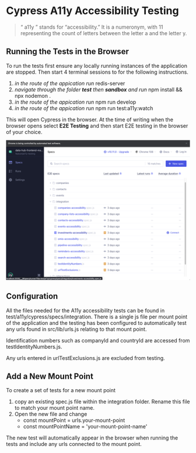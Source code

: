 # Cypress A11y Accessibility Testing

> “ a11y ” stands for “accessibility.” It is a numeronym, with 11 representing the count of letters between the letter a and the letter y.

## Running the Tests in the Browser

To run the tests first ensure any locally running instances of the application are stopped. Then start 4 terminal sessions to for the following instructions.

1. *in the route of the appication run* redis-server
2. *navigate through the folder **test** then **sandbox** and run* npm install && npx nodemon .
3. *in the route of the appication run* npm run develop
4. *in the route of the appication run* npm run test:a11y:watch

This will open Cypress in the browser. At the time of writing when the browser opens select **E2E Testing** and then start E2E testing in the browser of your choice.

![Cypress Testing Home Screen](cypress-testing-1.png)

## Configuration

All the files needed for the A11y accessibility tests can be found in test/a11y/cypress/specs/integration.
There is a single js file per mount point of the application and the testing has been configured to automatically test any urls found in src/lib/urls.js relating to that mount point.

Identification numbers such as companyId and countryId are accessed from testIdentityNumbers.js.

Any urls entered in urlTestExclusions.js are excluded from testing.

## Add a New Mount Point

To create a set of tests for a new mount point

1. copy an existing spec.js file within the integration folder. Rename this file to match your mount point name.
2. Open the new file and change
    - const mountPoint = urls.your-mount-point
    - const mountPointName = 'your-mount-point-name'

The new test will automatically appear in the browser when running the tests and include any urls connected to the mount point.